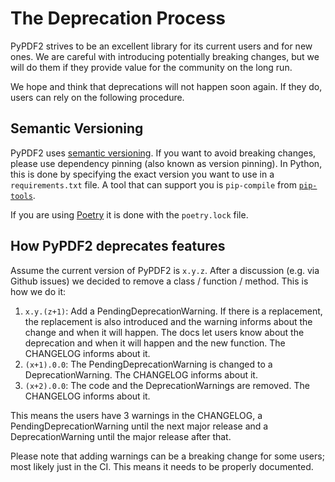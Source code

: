 # The Deprecation Process

PyPDF2 strives to be an excellent library for its current users and for new
ones. We are careful with introducing potentially breaking changes, but we
will do them if they provide value for the community on the long run.

We hope and think that deprecations will not happen soon again. If they do,
users can rely on the following procedure.

## Semantic Versioning

PyPDF2 uses [semantic versioning](https://semver.org/). If you want to avoid
breaking changes, please use dependency pinning (also known as version pinning).
In Python, this is done by specifying the exact version you want to use in a
`requirements.txt` file. A tool that can support you is `pip-compile` from
[`pip-tools`](https://pypi.org/project/pip-tools/).

If you are using [Poetry](https://pypi.org/project/poetry/) it is done with the
`poetry.lock` file.

## How PyPDF2 deprecates features

Assume the current version of PyPDF2 is `x.y.z`. After a discussion (e.g. via
Github issues) we decided to remove a class / function / method. This is how
we do it:

1. `x.y.(z+1)`: Add a PendingDeprecationWarning. If there is a replacement,
   the replacement is also introduced and the warning informs about the change
   and when it will happen.
   The docs let users know about the deprecation and when it will happen and the new function.
   The CHANGELOG informs about it.
2. `(x+1).0.0`: The PendingDeprecationWarning is changed to a DeprecationWarning.
   The CHANGELOG informs about it.
3. `(x+2).0.0`: The code and the DeprecationWarnings are removed.
   The CHANGELOG informs about it.

This means the users have 3 warnings in the CHANGELOG, a PendingDeprecationWarning
until the next major release and a DeprecationWarning until the major release
after that.

Please note that adding warnings can be a breaking change for some users; most
likely just in the CI.
This means it needs to be properly documented.

